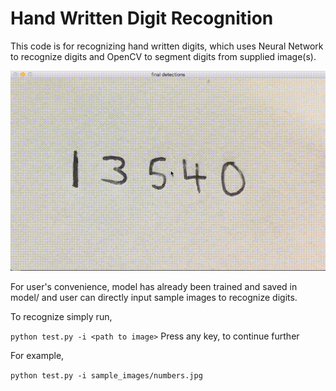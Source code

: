 # Hand Written Digit Recognition

This code is for recognizing hand written digits, which uses Neural Network to recognize digits and OpenCV to segment digits from supplied image(s).

![Digit Recognition](/.readme_images/out.gif?raw=true "Sample Detections")

For user's convenience, model has already been trained and saved in model/ and user can directly input sample images to recognize digits.

To recognize simply run,

```python test.py -i <path to image>```
Press any key, to continue further


For example,

```python test.py -i sample_images/numbers.jpg```
